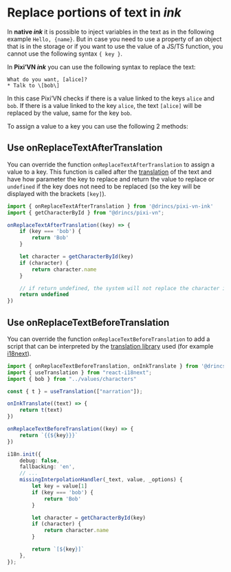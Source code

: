 # Replace portions of text in *ink*

In **native *ink*** it is possible to inject variables in the text as in the following example `Hello, {name}`. But in case you need to use a property of an object that is in the storage or if you want to use the value of a JS/TS function, you cannot use the following syntax `{ key }`.

In **Pixi’VN *ink*** you can use the following syntax to replace the text:

```ink
What do you want, [alice]?
* Talk to \[bob\]
```

In this case Pixi’VN checks if there is a value linked to the keys `alice` and `bob`. If there is a value linked to the key `alice`, the text `[alice]` will be replaced by the value, same for the key `bob`.

To assign a value to a key you can use the following 2 methods:

## Use onReplaceTextAfterTranslation

You can override the function `onReplaceTextAfterTranslation` to assign a value to a key. This function is called after the [translation](/ink/ink-translate) of the text and have how parameter the key to replace and return the value to replace or `undefined` if the key does not need to be replaced (so the key will be displayed with the brackets `[key]`).

```ts
import { onReplaceTextAfterTranslation } from '@drincs/pixi-vn-ink'
import { getCharacterById } from "@drincs/pixi-vn";

onReplaceTextAfterTranslation((key) => {
    if (key === 'bob') {
        return 'Bob'
    }

    let character = getCharacterById(key)
    if (character) {
        return character.name
    }

    // if return undefined, the system will not replace the character id
    return undefined
})
```

## Use onReplaceTextBeforeTranslation

You can override the function `onReplaceTextBeforeTranslation` to add a script that can be interpreted by the [translation library](/ink/ink-translate) used (for example [i18next](https://www.i18next.com/)).

```ts
import { onReplaceTextBeforeTranslation, onInkTranslate } from '@drincs/pixi-vn-ink'
import { useTranslation } from "react-i18next";
import { bob } from "../values/characters"

const { t } = useTranslation(["narration"]);

onInkTranslate((text) => {
    return t(text)
})

onReplaceTextBeforeTranslation((key) => {
    return `{{${key}}}`
})

i18n.init({
    debug: false,
    fallbackLng: 'en',
    // ...
    missingInterpolationHandler(_text, value, _options) {
        let key = value[1]
        if (key === 'bob') {
            return 'Bob'
        }

        let character = getCharacterById(key)
        if (character) {
            return character.name
        }

        return `[${key}]`
    },
});
```
